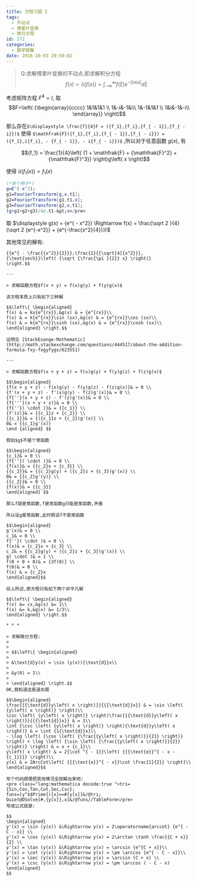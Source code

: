 ```yaml
---
title: 方程习题 I
tags:
  - 不动点
  - 傅里叶变换
  - 微分方程
id: 272
categories:
  - 数学题集
date: 2016-10-03 20:50:02
---
```


> Q:求解傅里叶变换的不动点,即求解积分方程
> $$f(x) = \mathfrak{F}(f(x)) = \int_{ - \infty }^\infty  {f(\xi ){e^{ - 2\pi ix\xi }}d\xi } $$

考虑矩阵方程 ${F^4} = I$, 取
$$F=\left( {\begin{array}{cccc}
1&1&1&1 \\
1&-i&-1&i\\
1&-1&1&1 \\
1&i&-1&-i\\
\end{array}} \right)$$

那么存在`$\displaystyle \frac{f}{4}F = ({f_1},{f_i},{f_{ - 1}},{f_{ - i}})$` 使得 `$\mathfrak{F}({f_1},{f_i},{f_{ - 1}},{f_{ - i}}) = ({f_1},i{f_i}, - {f_{ - 1}}, - i{f_{ - i}})$` ,所以对于任意函数 $g(x)$, 有

$${f_1} = \frac{1}{4}\left( {1 + \mathfrak{F} + {\mathfrak{F}^2} + {\mathfrak{F}^3}} \right)g\left( x \right)$$

使得 $\mathfrak{F}({f_1}(x)) = {f_1}(x)$

<!--more-->

```Mathematica
(*举个例子*)
g=E^(-x^2);
g1=FourierTransform[g,x,t1];
g2=FourierTransform[g1,t1,x];
g3=FourierTransform[g2,x,t1];
(g+g1+g2+g3)/4/.t1-&gt;x</pre>
```

取 $\displaystyle g(x) = {e^{ - x^2}} \Rightarrow f(x) = \frac{\sqrt 2 }{4}(\sqrt 2 {e^{-x^2}} + {e^{-\frac{x^2}{4}}})$

其他常见的解有:

```$$\left\{
{{e^{ - \frac{{x^2}}{2}}},\frac{1}{{\sqrt[4]{x^2}}},{\text{sech}}\left( {\sqrt {\frac{\pi }{2}} x} \right)}
\right.$$

---

> 求解函数方程$f(x + y) = f(x)g(y) + f(y)g(x)$

该方程本质上只有如下三种解

$$\left\{ \begin{aligned}
f(x) & = kx{e^{rx}},&g(x) & = {e^{rx}}\\
f(x) & = k{e^{rx}}\sin (sx),&g(x) & = {e^{rx}}\cos (sx)\\
f(x) & = k{e^{rx}}\sinh (sx),&g(x) & = {e^{rx}}\cosh (sx)\\
\end{aligned} \right.$$

证明见 [StackExange-Mathematic](http://math.stackexchange.com/questions/444517/about-the-addition-formula-fxy-fxgyfygx/623551)

---

> 求解函数方程$f(x + y + z) = f(x)g(y) + f(y)g(z) + f(z)g(x)$

$$\begin{aligned}
{f(x + y + z) - f(x)g(y) - f(y)g(z) - f(z)g(x)}& = 0 \\
{f'(x + y + z) - f'(x)g(y) - f(z)g'(x)}& = 0 \\
{f{''}(x + y + z) - f'(z)g'(x)}& = 0 \\
{f{'''}(x + y + z)}& = 0 \\
{f{''}( \cdot )}& = {{c_1}} \\
{f'(z)}& = {{c_1}z + {c_2}} \\
{{c_1}}& = {({c_1}z + {c_2})g'(x)} \\
0& = {{c_1}g'(x)}
\end {aligned} $$

假如$g$不是个常函数

$$\begin{aligned}
{c_1}& = 0 \\
{f{''}( \cdot )}& = 0 \\
{f(x)}& = {{c_2}x + {c_3}} \\
{{c_2}}& = {{c_2}g(y) + ({c_2}z + {c_3})g'(x)} \\
0& = {{c_2}g'(y)} \\
{{c_2}}& = 0 \\
{f(x)}& = {{c_3}}
\end{aligned} $$

那么f就是常函数,f是常函数g只能是常函数,矛盾

所以设g是常函数,此时假设f不是常函数

$$\begin{aligned}
g'(x)& = 0 \\
c_1& = 0 \\
f{''}( \cdot )& = 0 \\
f(x)& = {c_2}x + {c_3} \\
c_2& = {{c_2}g(y) + ({c_2}z + {c_3})g'(x)} \\
g( \cdot )& = 1 \\
f(0 + 0 + 0)& = {3f(0)} \\
f(0)& = 0 \\
f(x) & = {c_2}x
\end{aligned}$$

综上所述,原方程只有如下两个非平凡解

$$\left\{ \begin{aligned}
f(x) &= cx,&g(x) &= 1\\
f(x) &= k,&g(x) &= 1/3\\
\end{aligned} \right.$$

* * *

> 求解微分方程:
> 
> 
> $$\left\{ \begin{aligned}
> 
> &\text{d}y(x) = \sin (y(x)){\text{d}}x\\
> 
> &y(0) = 1\\
> 
> \end{aligned} \right.$$
OK,我知道这是道水题

$$\begin{aligned}
\frac{{{\text{d}}y\left( x \right)}}{{{\text{d}}x}} & = \sin \left( {y\left( x \right)} \right)\\
\csc \left( {y\left( x \right)} \right)\frac{{{\text{d}}y\left( x \right)}}{{{\text{d}}x}} & = 1\\
\int {\csc \left( {y\left( x \right)} \right){\text{d}}y\left( x \right)} & = \int {1{\text{d}}x}\\
- \log \left( {\cos \left( {\frac{{y\left( x \right)}}{2}} \right)} \right) + \log \left( {\sin \left( {\frac{{y\left( x \right)}}{2}} \right)} \right) & = x + {c_1}\\
y\left( x \right) & = 2{\cot ^{ - 1}}\left( {{{\text{e}}^{ - x - {c_1}}}} \right)\\
y(x) & = 2ArcCot\left[ {{{\text{e}}^{ - x}}\cot \frac{1}{2}} \right]\\
\end{aligned}$$

写个代码顺便把其他情况全部解出来吧:
<pre class="lang:mathematica decode:true ">tri={Sin,Cos,Tan,Cot,Sec,Csc};
funs=(y^$$Prime])[x]==#[y[x]]&/@tri;
Quiet@DSolve[#,{y[x]},x]&/@funs//TableForm</pre>
写成公式就是:

$$
\begin{aligned}
y'(x) = \sin (y(x)) &\Rightarrow y(x) = 2\operatorname{arccot} {e^{ - C - x}} \\
y'(x) = \cos (y(x)) &\Rightarrow y(x) = 2\arctan \tanh \frac{{C + x}}{2} \\
y'(x) = \tan (y(x)) &\Rightarrow y(x) = \arcsin {e^{C + x}}\\
y'(x) = \cot (y(x)) &\Rightarrow y(x) = \pm \arccos {e^{ - C - x}}\\
y'(x) = \sec (y(x)) &\Rightarrow y(x) = \arcsin (C + x) \\
y'(x) = \csc (y(x)) &\Rightarrow y(x) = \pm \arccos ( - C - x)
\end{aligned}
$$
```